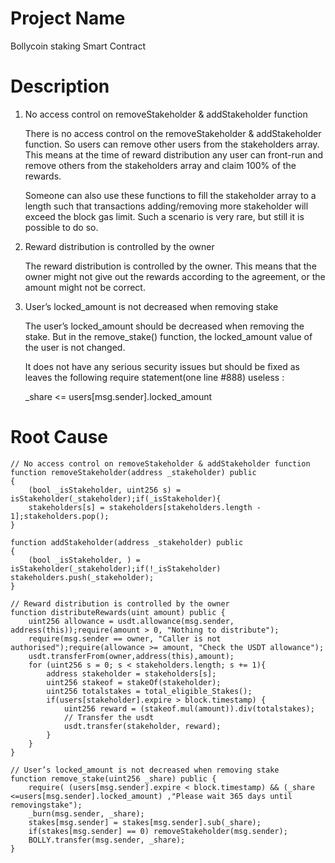# Project Name
Bollycoin staking Smart Contract

# Description
1. No access control on removeStakeholder & addStakeholder function 
    
    There is no access control on the removeStakeholder & addStakeholder function. So users can remove other users from the stakeholders array. This means at the time of reward distribution any user can front-run and remove others from the stakeholders array and claim 100% of the rewards.
    
    Someone can also use these functions to fill the stakeholder array to a length such that transactions adding/removing more stakeholder will exceed the block gas limit. Such a scenario is very rare, but still it is possible to do so. 
    
2. Reward distribution is controlled by the owner 
    
    The reward distribution is controlled by the owner. This means that the owner might not give out the rewards according to the agreement, or the amount might not be correct. 
    
3. User’s locked_amount is not decreased when removing stake 
    
    The user’s locked_amount should be decreased when removing the stake. But in the remove_stake() function, the locked_amount value of the user is not changed.
    
    It does not have any serious security issues but should be fixed as leaves the following require statement(one line #888) useless :
    
    _share <= users[msg.sender].locked_amount

# Root Cause
```solidity
// No access control on removeStakeholder & addStakeholder function
function removeStakeholder(address _stakeholder) public
{
	(bool _isStakeholder, uint256 s) = isStakeholder(_stakeholder);if(_isStakeholder){
	stakeholders[s] = stakeholders[stakeholders.length - 1];stakeholders.pop();
}

function addStakeholder(address _stakeholder) public
{
	(bool _isStakeholder, ) = isStakeholder(_stakeholder);if(!_isStakeholder) stakeholders.push(_stakeholder);
}

// Reward distribution is controlled by the owner
function distributeRewards(uint amount) public {
	uint256 allowance = usdt.allowance(msg.sender, address(this));require(amount > 0, "Nothing to distribute");
	require(msg.sender == owner, "Caller is not authorised");require(allowance >= amount, "Check the USDT allowance");
	usdt.transferFrom(owner,address(this),amount);
	for (uint256 s = 0; s < stakeholders.length; s += 1){
		address stakeholder = stakeholders[s];
		uint256 stakeof = stakeOf(stakeholder);
		uint256 totalstakes = total_eligible_Stakes();
		if(users[stakeholder].expire > block.timestamp) {
			uint256 reward = (stakeof.mul(amount)).div(totalstakes);
			// Transfer the usdt
			usdt.transfer(stakeholder, reward);
		}
	}
}

// User’s locked_amount is not decreased when removing stake
function remove_stake(uint256 _share) public {
	require( (users[msg.sender].expire < block.timestamp) && (_share <=users[msg.sender].locked_amount) ,"Please wait 365 days until removingstake");
	_burn(msg.sender, _share);
	stakes[msg.sender] = stakes[msg.sender].sub(_share);
	if(stakes[msg.sender] == 0) removeStakeholder(msg.sender);
	BOLLY.transfer(msg.sender, _share);
}